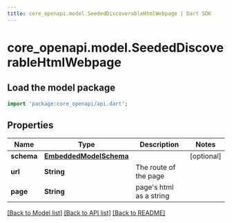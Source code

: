 ```yaml
---
title: core_openapi.model.SeededDiscoverableHtmlWebpage | Dart SDK
---
```


# core_openapi.model.SeededDiscoverableHtmlWebpage

## Load the model package
```dart
import 'package:core_openapi/api.dart';
```

## Properties
Name | Type | Description | Notes
------------ | ------------- | ------------- | -------------
**schema** | [**EmbeddedModelSchema**](EmbeddedModelSchema.md) |  | [optional] 
**url** | **String** | The route of the page  | 
**page** | **String** | page's html as a string | 

[[Back to Model list]](../README.md#documentation-for-models) [[Back to API list]](../README.md#documentation-for-api-endpoints) [[Back to README]](../README.md)


